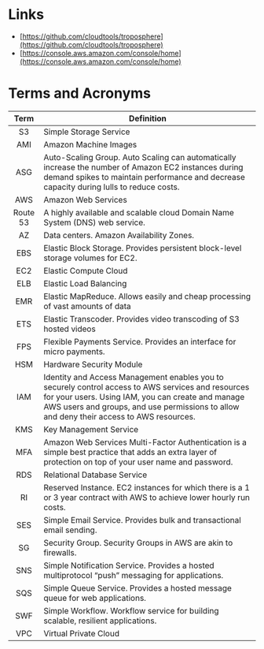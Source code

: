 # Links
- [https://github.com/cloudtools/troposphere](https://github.com/cloudtools/troposphere)
- [https://console.aws.amazon.com/console/home](https://console.aws.amazon.com/console/home)

# Terms and Acronyms

Term     | Definition
:------: | ---------------------------------------------------------------------------------------------------------------------------------------------------------------------------------------------------------------------------------------------------
S3       | Simple Storage Service
AMI      | Amazon Machine Images
ASG      | Auto-Scaling Group.  Auto Scaling can automatically increase the number of Amazon EC2 instances during demand spikes to maintain performance and decrease capacity during lulls to reduce costs.
AWS      | Amazon Web Services
Route 53 | A highly available and scalable cloud Domain Name System (DNS) web service.
AZ       | Data centers. Amazon Availability Zones.
EBS      | Elastic Block Storage. Provides persistent block-level storage volumes for EC2.
EC2      | Elastic Compute Cloud
ELB      | Elastic Load Balancing
EMR      | Elastic MapReduce. Allows easily and cheap processing of vast amounts of data
ETS      | Elastic Transcoder. Provides video transcoding of S3 hosted videos
FPS      | Flexible Payments Service. Provides an interface for micro payments.
HSM      | Hardware Security Module
IAM      | Identity and Access Management enables you to securely control access to AWS services and resources for your users. Using IAM, you can create and manage AWS users and groups, and use permissions to allow and deny their access to AWS resources.
KMS      | Key Management Service
MFA      | Amazon Web Services Multi-Factor Authentication is a simple best practice that adds an extra layer of protection on top of your user name and password.
RDS      | Relational Database Service
RI       | Reserved Instance. EC2 instances for which there is a 1 or 3 year contract with AWS to achieve lower hourly run costs.
SES      | Simple Email Service. Provides bulk and transactional email sending.
SG       | Security Group. Security Groups in AWS are akin to firewalls.
SNS      | Simple Notification Service. Provides a hosted multiprotocol “push” messaging for applications.
SQS      | Simple Queue Service. Provides a hosted message queue for web applications.
SWF      | Simple Workflow.  Workflow service for building scalable, resilient applications.
VPC      | Virtual Private Cloud
